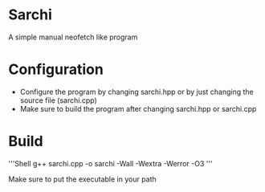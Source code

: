 # Sarchi
A simple manual neofetch like program

# Configuration
- Configure the program by changing sarchi.hpp or by just changing the source file (sarchi.cpp)
- Make sure to build the program after changing sarchi.hpp or sarchi.cpp

# Build
'''Shell
g++ sarchi.cpp -o sarchi -Wall -Wextra -Werror -O3
'''

Make sure to put the executable in your path
